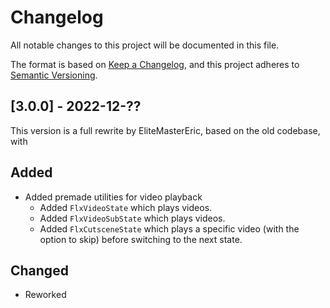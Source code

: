 # Changelog
All notable changes to this project will be documented in this file.

The format is based on [Keep a Changelog](https://keepachangelog.com/en/1.0.0/), and this project adheres to [Semantic Versioning](https://semver.org/spec/v2.0.0.html).

## [3.0.0] - 2022-12-??
This version is a full rewrite by EliteMasterEric, based on the old codebase, with 
## Added
- Added premade utilities for video playback
    - Added `FlxVideoState` which plays videos.
    - Added `FlxVideoSubState` which plays videos.
    - Added `FlxCutsceneState` which plays a specific video (with the option to skip) before switching to the next state.
## Changed
- Reworked 